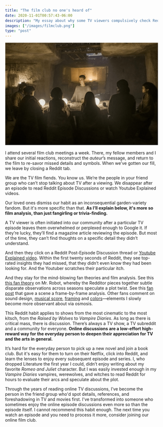 ```yaml
---
title: "The film club no one's heard of"
date: 2020-11-01T00:57:43-06:00
description: "My essay about why some TV viewers compulsively check Reddit/Youtube after each TV show, and why you should consider checking it too."
images: ["/images/filmclub.png"]
type: "post"
---
```


![Film Club photo](/images/filmclub.png)

I attend several film club meetings a week. There, my fellow members and I share our initial reactions, reconstruct the _auteur_’s message, and return to the film to re-savor missed details and symbols. When we’ve gotten our fill, we leave by closing a Reddit tab.

We are the TV film fiends. You know us. We’re the people in your friend group who can’t stop talking about TV after a viewing. We disappear after an episode to read Reddit Episode Discussions or watch Youtube Explained videos.

Our loved ones dismiss our habit as an inconsequential garden-variety fandom. But it's more specific than that. **As I’ll explain below, it's more so film analysis, than just fangirling or trivia-finding.**

A TV viewer is often initiated into our community after a particular TV episode leaves them overwhelmed or perplexed enough to Google it. If they’re lucky, they’ll find a magazine article reviewing the episode. But most of the time, they can’t find thoughts on a specific detail they didn’t understand.

And then they click on a Reddit Post-Episode Discussion thread or [Youtube Explained video](https://www.youtube.com/watch?v=N8FuKTg1VMk). Within the first twenty seconds of Reddit, they see top-rated insights they had missed, that they didn’t even know they had been looking for. And the Youtuber scratches their particular itch.

And they stay for the mind-blowing fan theories and film analysis. See this [this fan theory](https://www.reddit.com/r/MrRobot/comments/dwvadg/darkest_theory_ever_spoilers/) on Mr. Robot, whereby the Redditor pieces together subtle disparate observations across seasons speculate a plot twist. See this [fan post](https://www.reddit.com/r/MrRobot/comments/jcb705/never_fails_to_surprise_me_everyday_this_show_is/) that gave a scene a frame-by-frame analysis. Other fans comment on sound design, [musical score](https://www.reddit.com/r/MrRobot/comments/7d9u0v/mr_robot_3x06_eps35_killprocessinc_postepisode/dpw5q2v?utm_source=share&utm_medium=web2x&context=3), [framing](https://www.reddit.com/r/MrRobot/comments/6yw8um/the_framing_technique_for_mr_robot/) and [colors](https://www.reddit.com/r/MrRobot/comments/j0kkpz/colors_and_composition_in_mr_robot/)—elements I slowly become more observant about via osmosis.

This Reddit habit applies to shows from the most cinematic to the most kitsch, from the _Raised by Wolves_ to _Vampire Diaries_. As long as there is critical mass, there is discussion. There’s always a TV show, a TV subreddit and a community for everyone. **Online discussions are a low-effort high-reward way for the everyday person to deepen their appreciation for TV and the arts in general.**

It’s hard for the everyday person to pick up a new novel and join a book club. But it's easy for them to turn on their Netflix, click into Reddit, and learn the lenses to enjoy every subsequent episode and series. I, who dropped Literature the first year I could, didn’t enjoy writing about my favorite _Romeo and Juliet_ character. But I was easily invested enough in my _Vampire Diaries_ vampires, werewolves, and witches to read Reddit for hours to evaluate their arcs and speculate about the plot.

Through the years of reading online TV discussions, I’ve become the person in the friend group who'd spot details, references, and foreshadowing in TV and movies first. I've transformed into someone who sometimes enjoy the online episode discussions even more so than the episode itself. I cannot recommend this habit enough. The next time you watch an episode and you need to process it more, consider joining our online film club.
